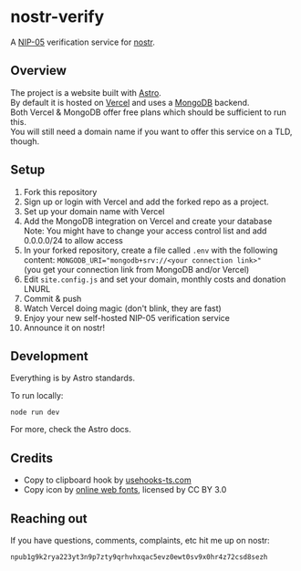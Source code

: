 # nostr-verify

A [NIP-05](https://github.com/nostr-protocol/nips/blob/master/05.md) verification service for [nostr](https://github.com/nostr-protocol/nostr).

## Overview

The project is a website built with [Astro](https://astro.build/).  
By default it is hosted on [Vercel](https://vercel.com/) and uses a [MongoDB](https://www.mongodb.com/) backend.  
Both Vercel & MongoDB offer free plans which should be sufficient to run this.  
You will still need a domain name if you want to offer this service on a TLD, though.

## Setup

1. Fork this repository
2. Sign up or login with Vercel and add the forked repo as a project.
3. Set up your domain name with Vercel
4. Add the MongoDB integration on Vercel and create your database  
   Note: You might have to change your access control list and add 0.0.0.0/24 to allow access
5. In your forked repository, create a file called `.env` with the following content:
   `MONGODB_URI="mongodb+srv://<your connection link>"`  
   (you get your connection link from MongoDB and/or Vercel)
6. Edit `site.config.js` and set your domain, monthly costs and donation LNURL
7. Commit & push
8. Watch Vercel doing magic (don't blink, they are fast)
9. Enjoy your new self-hosted NIP-05 verification service
10. Announce it on nostr!

## Development

Everything is by Astro standards.

To run locally:

    node run dev

For more, check the Astro docs.

## Credits

- Copy to clipboard hook by [usehooks-ts.com](https://usehooks-ts.com/react-hook/use-copy-to-clipboard)
- Copy icon by [online web fonts](http://www.onlinewebfonts.com), licensed by CC BY 3.0

## Reaching out

If you have questions, comments, complaints, etc hit me up on nostr:

    npub1g9k2rya223yt3n9p7zty9qrhvhxqac5evz0ewt0sv9x0hr4z72csd8sezh
